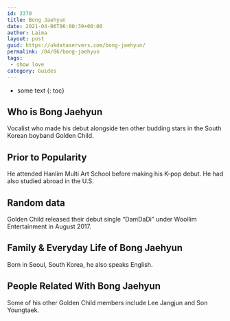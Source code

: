 ```yaml
---
id: 3370
title: Bong Jaehyun
date: 2021-04-06T06:00:39+00:00
author: Laima
layout: post
guid: https://ukdataservers.com/bong-jaehyun/
permalink: /04/06/bong-jaehyun
tags:
 - show love
category: Guides
---
```


* some text
{: toc}


## Who is Bong Jaehyun
                  
                  
                  
Vocalist who made his debut alongside ten other budding stars in the South Korean boyband Golden Child. 
                  
              
            
              
            
                
                
                
## Prior to Popularity
                  
                  
                  
He attended Hanlim Multi Art School before making his K-pop debut. He had also studied abroad in the U.S. 
                  
              
            
              
            
                
                
                
## Random data
                  
                  
                  
Golden Child released their debut single &#8220;DamDaDi&#8221; under Woollim Entertainment in August 2017. 
                  
              
            
              
            
                
                
                
## Family & Everyday Life of Bong Jaehyun
                  
                  
                  
Born in Seoul, South Korea, he also speaks English. 
                  
              
            
              
            
                
                
                
## People Related With Bong Jaehyun
                  
                  
                  
Some of his other Golden Child members include Lee Jangjun and Son Youngtaek. 
                  
              
            
              
            
                
              
            
              
              
            
            
              
            
          
          
          
